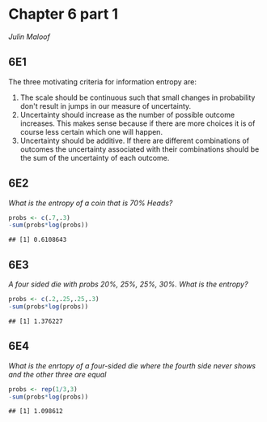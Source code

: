 # Chapter 6 part 1

_Julin Maloof_

## 6E1

The three motivating criteria for information entropy are:

1. The scale should be continuous such that small changes in probability don't result in jumps in our measure of uncertainty.
2. Uncertainty should increase as the number of possible outcome increases.  This makes sense because if there are more choices it is of course less certain which one will happen.
3. Uncertainty should be additive.  If there are different combinations of outcomes the uncertainty associated with their combinations should be the sum of the uncertainty of each outcome.

## 6E2

_What is the entropy of a coin that is 70% Heads?_


```r
probs <- c(.7,.3)
-sum(probs*log(probs))
```

```
## [1] 0.6108643
```

## 6E3

_A four sided die with probs 20%, 25%, 25%, 30%.  What is the entropy?_


```r
probs <- c(.2,.25,.25,.3)
-sum(probs*log(probs))
```

```
## [1] 1.376227
```

## 6E4

_What is the enrtopy of a four-sided die where the fourth side never shows and the other three are equal_


```r
probs <- rep(1/3,3)
-sum(probs*log(probs))
```

```
## [1] 1.098612
```

